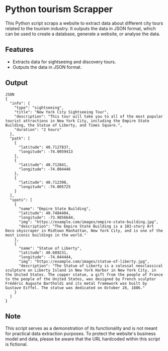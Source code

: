 # Python tourism Scrapper

This Python script scraps a website to extract data about different city tours related to the tourism industry. It outputs the data in JSON format, which can be used to create a database, generate a website, or analyse the data.

## Features

* Extracts data for sightseeing and discovery tours.
* Outputs the data in JSON format.

## Output
```
JSON
{
  "info": {
    "type": "sightseeing",
    "title": "New York City Sightseeing Tour",
    "description": "This tour will take you to all of the most popular tourist attractions in New York City, including the Empire State Building, the Statue of Liberty, and Times Square.",
    "duration": "2 hours"
  },
  "path": [
    {
      "latitude": 40.7127837,
      "longitude": -74.0059413
    },
    {
      "latitude": 40.712841,
      "longitude": -74.004446
    },
    {
      "latitude": 40.712398,
      "longitude": -74.005725
    }
  ],
  "spots": [
    {
      "name": "Empire State Building",
      "latitude": 40.7484404,
      "longitude": -73.9856644,
      "img": "https://example.com/images/empire-state-building.jpg",
      "description": "The Empire State Building is a 102-story Art Deco skyscraper in Midtown Manhattan, New York City, and is one of the most iconic buildings in the world."
    },
    {
      "name": "Statue of Liberty",
      "latitude": 40.689231,
      "longitude": -74.044444,
      "img": "https://example.com/images/statue-of-liberty.jpg",
      "description": "The Statue of Liberty is a colossal neoclassical sculpture on Liberty Island in New York Harbor in New York City, in the United States. The copper statue, a gift from the people of France to the people of the United States, was designed by French sculptor Frédéric Auguste Bartholdi and its metal framework was built by Gustave Eiffel. The statue was dedicated on October 28, 1886."
    }
  ]
}
```
## Note
This script serves as a demonstration of its functionality and is not meant for practical data extraction purposes. To protect the website's business model and data, please be aware that the URL hardcoded within this script is fictional.
